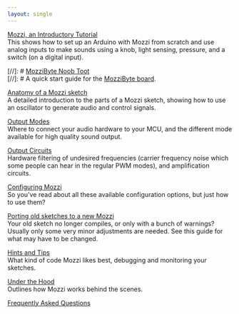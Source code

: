 ```yaml
---
layout: single
---
```


[Mozzi, an Introductory Tutorial](introductory-tutorial/)  
This shows how to set up an Arduino with Mozzi from scratch and use analog inputs to make sounds using a knob, light sensing, pressure, and a switch (on a digital input).


[//]: # [MozziByte Noob Toot](MozziByte-NoobToot.pdf)  
[//]: # A quick start guide for the [MozziByte board](https://www.kickstarter.com/projects/mozzibyte/mozzibyte-mozzi-arduino-mini-sensor-sonification-s).


[Anatomy of a Mozzi sketch](a-simple-sketch/)  
A detailed introduction to the parts of a Mozzi sketch, showing how to use an oscillator to generate audio and control signals.

[Output Modes](output/)  
Where to connect your audio hardware to your MCU, and the different mode available for high quality sound output.

[Output Circuits](output_circuits/)  
Hardware filtering of undesired frequencies (carrier frequency noise which some people can hear in the regular PWM modes), and amplification circuits.

[Configuring Mozzi](configuration/)  
So you've read about all these available configuration options, but just how to use them?

[Porting old sketches to a new Mozzi](porting/)  
Your old sketch no longer compiles, or only with a bunch of warnings? Usually only some very minor adjustments are needed. See this guide for what may have to be changed.

[Hints and Tips](hints/)  
What kind of code Mozzi likes best, debugging and monitoring your sketches.

[Under the Hood](under-the-hood/)  
Outlines how Mozzi works behind the scenes.

[Frequently Asked Questions](faq/)
